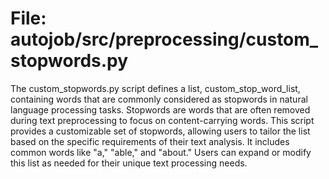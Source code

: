 # File: autojob/src/preprocessing/custom_stopwords.py

The custom_stopwords.py script defines a list, custom_stop_word_list, containing words that are commonly considered as stopwords in natural language processing tasks. Stopwords are words that are often removed during text preprocessing to focus on content-carrying words. This script provides a customizable set of stopwords, allowing users to tailor the list based on the specific requirements of their text analysis. It includes common words like "a," "able," and "about." Users can expand or modify this list as needed for their unique text processing needs.
